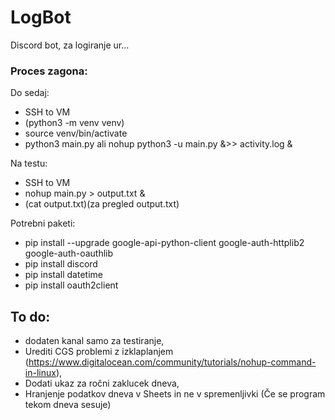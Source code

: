 # LogBot

Discord bot, za logiranje ur...

### Proces zagona:
Do sedaj:
* SSH to VM
* (python3 -m venv venv)
* source venv/bin/activate
* python3 main.py  ali nohup python3 -u main.py &>> activity.log &

Na testu:
* SSH to VM
* nohup main.py > output.txt &
* (cat output.txt)(za pregled output.txt)

Potrebni paketi:
* pip install --upgrade google-api-python-client google-auth-httplib2 google-auth-oauthlib
* pip install discord
* pip install datetime
* pip install oauth2client

## To do:
* dodaten kanal samo za testiranje,
* Urediti CGS problemi z izklaplanjem (https://www.digitalocean.com/community/tutorials/nohup-command-in-linux),
* Dodati ukaz za ročni zaklucek dneva,
* Hranjenje podatkov dneva v Sheets in ne v spremenljivki (Če  se program tekom dneva sesuje)
